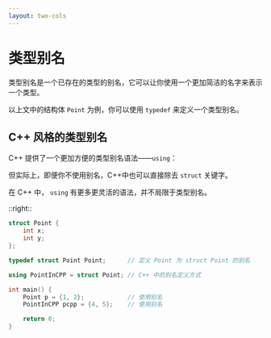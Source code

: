 ```yaml
---
layout: two-cols
---
```


# 类型别名


类型别名是一个已存在的类型的别名，它可以让你使用一个更加简洁的名字来表示一个类型。

以上文中的结构体 `Point` 为例，你可以使用 `typedef` 来定义一个类型别名。

## C++ 风格的类型别名

C++ 提供了一个更加方便的类型别名语法——`using`：

但实际上，即便你不使用别名，C++中也可以直接除去 `struct` 关键字。

在 C++ 中， `using` 有更多更灵活的语法，并不局限于类型别名。

::right::

<div class="pl-10">

```cpp
struct Point {
    int x;
    int y;
};

typedef struct Point Point;      // 定义 Point 为 struct Point 的别名

using PointInCPP = struct Point; // C++ 中的别名定义方式

int main() {
    Point p = {1, 2};            // 使用别名
    PointInCPP pcpp = {4, 5};    // 使用别名

    return 0;
}

```

</div>